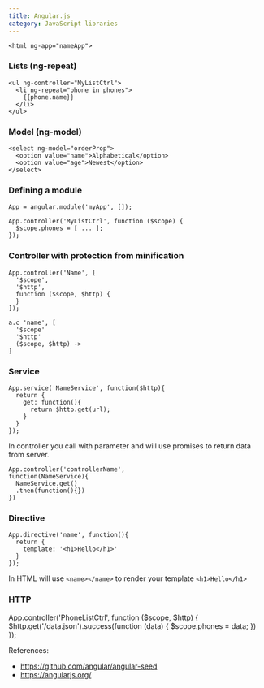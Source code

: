 ```yaml
---
title: Angular.js
category: JavaScript libraries
---
```


    <html ng-app="nameApp">

### Lists (ng-repeat)

    <ul ng-controller="MyListCtrl">
      <li ng-repeat="phone in phones">
        {{phone.name}}
      </li>
    </ul>

### Model (ng-model)

    <select ng-model="orderProp">
      <option value="name">Alphabetical</option>
      <option value="age">Newest</option>
    </select>

### Defining a module

    App = angular.module('myApp', []);

    App.controller('MyListCtrl', function ($scope) {
      $scope.phones = [ ... ];
    });

### Controller with protection from minification

    App.controller('Name', [
      '$scope',
      '$http',
      function ($scope, $http) {
      }
    ]);

    a.c 'name', [
      '$scope'
      '$http'
      ($scope, $http) ->
    ]

### Service

    App.service('NameService', function($http){
      return {
        get: function(){
          return $http.get(url);
        }
      }
    });

In controller you call with parameter and will use promises to return data from server.

    App.controller('controllerName',
    function(NameService){
      NameService.get()
      .then(function(){})
    })

### Directive

    App.directive('name', function(){
      return {
        template: '<h1>Hello</h1>'
      }
    });

In HTML will use `<name></name>` to render your template `<h1>Hello</h1>`

### HTTP

  App.controller('PhoneListCtrl', function ($scope, $http) {
    $http.get('/data.json').success(function (data) {
      $scope.phones = data;
    })
  });

References:

 * https://github.com/angular/angular-seed
 * https://angularjs.org/
